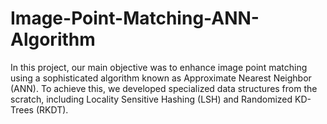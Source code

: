 # Image-Point-Matching-ANN-Algorithm
In this project, our main objective was to enhance image point matching using a sophisticated algorithm known as Approximate Nearest Neighbor (ANN). To achieve this, we developed specialized data structures from the  scratch, including Locality Sensitive Hashing (LSH) and Randomized KD-Trees (RKDT).
